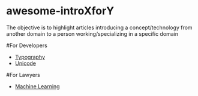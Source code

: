 # awesome-introXforY
The objective is to highlight articles introducing a concept/technology from another domain to a person working/specializing in a specific domain

#For Developers
  * [Typography](https://medium.com/hh-design/typography-for-developers-975cf2abd1e?imm_mid=0e3509&cmp=em-web-na-na-newsltr_20160504#.11oofpq3w)
  * [Unicode](http://www.joelonsoftware.com/articles/Unicode.html)


#For Lawyers
  * [Machine Learning](http://blog.fastforwardlabs.com/post/143439945583/making-a-case-for-machine-learning-to-legal?imm_mid=0e34f3&cmp=em-data-na-na-newsltr_20160504)

